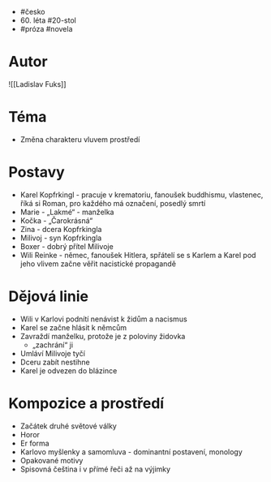 - #česko 
- 60\. léta #20-stol
- #próza #novela
# Autor
![[Ladislav Fuks]]
# Téma
- Změna charakteru vluvem prostředí
# Postavy
- Karel Kopfrkingl - pracuje v krematoriu, fanoušek buddhismu, vlastenec, říká si Roman, pro každého má označení, posedlý smrtí
- Marie - „Lakmé“ - manželka
- Kočka - „Čarokrásná“
- Zina - dcera Kopfrkingla
- Milivoj - syn Kopfrkingla
- Boxer - dobrý přítel Milivoje
- Wili Reinke - němec, fanoušek Hitlera, spřátelí se s Karlem a Karel pod jeho vlivem začne věřit nacistické propagandě
# Dějová linie
- Wili v Karlovi podnítí nenávist k židům a nacismus
- Karel se začne hlásit k němcům
- Zavraždí manželku, protože je z poloviny židovka
	- „zachrání“ ji
- Umláví Milivoje tyčí
- Dceru zabít nestihne
- Karel je odvezen do blázince
# Kompozice a prostředí
- Začátek druhé světové války
- Horor
- Er forma
- Karlovo myšlenky a samomluva - dominantní postavení, monology
- Opakované motivy
- Spisovná čeština i v přímé řeči až na výjimky
